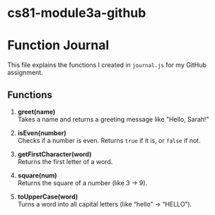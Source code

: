 # cs81-module3a-github
# Function Journal

This file explains the functions I created in `journal.js` for my GitHub assignment.

## Functions

1. **greet(name)**  
   Takes a name and returns a greeting message like "Hello, Sarah!"

2. **isEven(number)**  
   Checks if a number is even. Returns `true` if it is, or `false` if not.

3. **getFirstCharacter(word)**  
   Returns the first letter of a word.

4. **square(num)**  
   Returns the square of a number (like 3 → 9).

5. **toUpperCase(word)**  
   Turns a word into all capital letters (like “hello” → “HELLO”).
